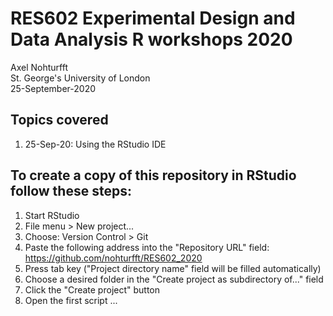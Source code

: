 # RES602 Experimental Design and Data Analysis R workshops 2020
Axel Nohturfft  
St. George's University of London  
25-September-2020  

## Topics covered  

1. 25-Sep-20: Using the RStudio IDE  


## To create a copy of this repository in RStudio follow these steps:  

1. Start RStudio  
2. File menu > New project...  
3. Choose: Version Control > Git  
4. Paste the following address into the "Repository URL" field: https://github.com/nohturfft/RES602_2020    
5. Press tab key ("Project directory name" field will be filled automatically)  
6. Choose a desired folder in the "Create project as subdirectory of..." field  
7. Click the "Create project" button  
8. Open the first script ...
